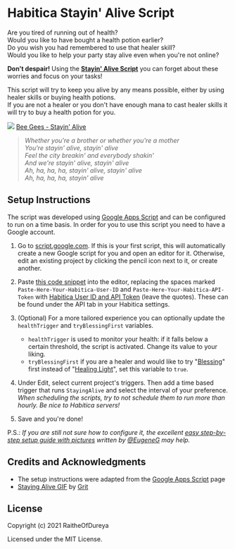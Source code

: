 # Habitica Stayin' Alive Script

Are you tired of running out of health?   
Would you like to have bought a health potion earlier?   
Do you wish you had remembered to use that healer skill?   
Would you like to help your party stay alive even when you're not online?   

**Don't despair!** Using the **[Stayin' Alive Script](https://github.com/RaitheOfDureya/Habitica-Stayin-Alive-Script/blob/main/StayingAliveScript.txt)** you can forget about these worries and focus on your tasks!

This script will try to keep you alive by any means possible, either by using healer skills or buying health potions.  
If you are not a healer or you don't have enough mana to cast healer skills it will try to buy a health potion for you.

![](https://media.giphy.com/media/kAPGlutydiHNiqhXmB/giphy.gif)
[Bee Gees - Stayin' Alive](https://www.youtube.com/watch?v=I_izvAbhExY)  
> *Whether you're a brother or whether you're a mother*  
> *You're stayin' alive, stayin' alive*  
> *Feel the city breakin' and everybody shakin'*  
> *And we're stayin' alive, stayin' alive*  
> *Ah, ha, ha, ha, stayin' alive, stayin' alive*  
> *Ah, ha, ha, ha, stayin' alive*  

## Setup Instructions
The script was developed using [Google Apps Script](https://en.wikipedia.org/wiki/Google_Apps_Script) and can be configured to run on a time basis. In order for you to use this script you need to have a Google account.

1. Go to [script.google.com](https://script.google.com/). If this is your first script, this will automatically create a new Google script for you and open an editor for it. Otherwise, edit an existing project by clicking the pencil icon next to it, or create another.

2. Paste [this code snippet](https://raw.githubusercontent.com/RaitheOfDureya/Habitica-Stayin-Alive-Script/main/StayingAliveScript.js) into the editor, replacing the spaces marked ```Paste-Here-Your-Habitica-User-ID``` and ```Paste-Here-Your-Habitica-API-Token``` with [Habitica User ID and API Token](https://habitica.fandom.com/wiki/API_Options) (leave the quotes). These can be found under the API tab in your Habitica settings.

3. (Optional) For a more tailored experience you can optionally update the ```healthTrigger``` and ```tryBlessingFirst``` variables.
    - ```healthTrigger``` is used to monitor your health: if it falls below a certain threshold, the script is activated. Change its value to your liking.
    - ```tryBlessingFirst``` if you are a healer and would like to try "[Blessing](https://habitica.fandom.com/wiki/Healer#Blessing)" first instead of "[Healing Light](https://habitica.fandom.com/wiki/Healer#Healing_Light)", set this variable to ```true```.

3. Under Edit, select current project's triggers. Then add a time based trigger that runs `StayingAlive` and select the interval of your preference. *When scheduling the scripts, try to not schedule them to run more than hourly. Be nice to Habitica servers!* 

4. Save and you're done!

P.S.: *If you are still not sure how to configure it, the excellent [easy step-by-step setup guide with pictures](https://habitica.fandom.com/wiki/Event-Driven_(Webhook)_Scripts_Setup_Guide#Part_1._Set_Up_External_Script) written by [@EugeneG](https://habitica.com/profile/01daa187-ff5e-46aa-ac3f-d4c529a8c012) may help.*

## Credits and Acknowledgments

- The setup instructions were adapted from the [Google Apps Script](https://habitica.fandom.com/wiki/Google_Apps_Script) page
- [Staying Alive GIF](https://dribbble.com/shots/8790634-Staying-Alive) by [Grit](https://dribbble.com/truegrit)

## License
Copyright (c) 2021 RaitheOfDureya

Licensed under the MIT License.
